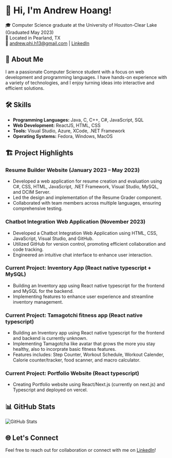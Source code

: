 # 👋 Hi, I'm Andrew Hoang!

🎓 Computer Science graduate at the University of Houston-Clear Lake (Graduated May 2023)  
📍 Located in Pearland, TX  
📧 andrew.phi.h13@gmail.com | [LinkedIn](https://www.linkedin.com/in/andrew-h13/)

## 🚀 About Me

I am a passionate Computer Science student with a focus on web development and programming languages. I have hands-on experience with a variety of technologies, and I enjoy turning ideas into interactive and efficient solutions.

## 🛠️ Skills

- **Programming Languages:** Java, C, C++, C#, JavaScript, SQL
- **Web Development:** ReactJS, HTML, CSS
- **Tools:** Visual Studio, Azure, XCode, .NET Framework
- **Operating Systems:** Fedora, Windows, MacOS

## 🏗️ Project Highlights

### Resume Builder Website (January 2023 – May 2023)

- Developed a web application for resume creation and evaluation using C#, CSS, HTML, JavaScript, .NET Framework, Visual Studio, MySQL, and DCIM Server.
- Led the design and implementation of the Resume Grader component.
- Collaborated with team members across multiple languages, ensuring comprehensive testing.

### Chatbot Integration Web Application (November 2023)

- Developed a Chatbot Integration Web Application using HTML, CSS, JavaScript, Visual Studio, and GitHub.
- Utilized GitHub for version control, promoting efficient collaboration and code tracking.
- Engineered an intuitive chat interface to enhance user interaction.

 ### Current Project: Inventory App (React native typescript + MySQL)

- Building an Inventory app using React native typescript for the frontend and MySQL for the backend.
- Implementing features to enhance user experience and streamline inventory management.

### Current Project: Tamagotchi fitness app (React native typescript)

- Building an Inventory app using React native typescript for the frontend and backend is currently unknown.
- Implementing Tamagotcha like avatar that grows the more you stay healthy, also to incorprate basic fitness features.
- Features includes: Step Counter, Workout Schedule, Workout Calender, Calorie counter/tracker, food scanner, and macro calculator.

### Current Project: Portfolio Website (React typescript)

- Creating Portfolio website using React/Next.js (currently on next.js) and Typescript and deployed on vercel.

## 📊 GitHub Stats

![GitHub Stats](https://github-readme-stats.vercel.app/api?username=Andrew-h13&show_icons=true&count_private=true)

## 🌐 Let's Connect

Feel free to reach out for collaboration or connect with me on [LinkedIn](https://www.linkedin.com/in/andrew-h13/)!



<!--
**Andrew-h13/Andrew-h13** is a ✨ _special_ ✨ repository because its `README.md` (this file) appears on your GitHub profile.

Here are some ideas to get you started:

- 🔭 I’m currently working on ...
- 🌱 I’m currently learning ...
- 👯 I’m looking to collaborate on ...
- 🤔 I’m looking for help with ...
- 💬 Ask me about ...
- 📫 How to reach me: ...
- 😄 Pronouns: ...
- ⚡ Fun fact: ...
-->
